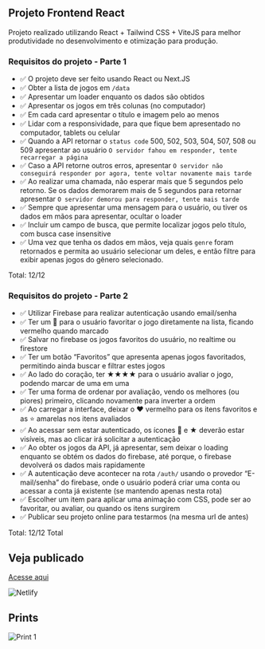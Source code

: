 ## Projeto Frontend React

Projeto realizado utilizando React + Tailwind CSS + ViteJS para melhor produtividade no desenvolvimento
e otimização para produção.

### Requisitos do projeto - Parte 1

- ✅ O projeto deve ser feito usando React ou Next.JS
- ✅ Obter a lista de jogos em `/data`
- ✅ Apresentar um loader enquanto os dados são obtidos
- ✅ Apresentar os jogos em três colunas (no computador)
- ✅ Em cada card apresentar o título e imagem pelo ao menos
- ✅ Lidar com a responsividade, para que fique bem apresentado no computador, tablets ou celular
- ✅ Quando a API retornar o `status code` 500, 502, 503, 504, 507, 508 ou 509 apresentar ao usuário `O servidor fahou em responder, tente recarregar a página`
- ✅ Caso a API retorne outros erros, apresentar `O servidor não conseguirá responder por agora, tente voltar novamente mais tarde`
- ✅ Ao realizar uma chamada, não esperar mais que 5 segundos pelo retorno. Se os dados demorarem mais de 5 segundos para retornar apresentar `O servidor demorou para responder, tente mais tarde`
- ✅ Sempre que apresentar uma mensagem para o usuário, ou tiver os dados em mãos para apresentar, ocultar o loader
- ✅ Incluir um campo de busca, que permite localizar jogos pelo título, com busca case insensitive
- ✅ Uma vez que tenha os dados em mãos, veja quais `genre` foram retornados e permita ao usuário selecionar um deles, e então filtre para exibir apenas jogos do gênero selecionado.

Total: 12/12

### Requisitos do projeto - Parte 2

- ✅ Utilizar Firebase para realizar autenticação usando email/senha
- ✅ Ter um 🖤 para o usuário favoritar o jogo diretamente na lista, ficando vermelho quando marcado
- ✅ Salvar no firebase os jogos favoritos do usuário, no realtime ou firestore
- ✅ Ter um botão “Favoritos” que apresenta apenas jogos favoritados, permitindo ainda buscar e filtrar estes jogos
- ✅ Ao lado do coração, ter ★★★★ para o usuário avaliar o jogo, podendo marcar de uma em uma
- ✅ Ter uma forma de ordenar por avaliação, vendo os melhores (ou piores) primeiro, clicando novamente para inverter a ordem
- ✅ Ao carregar a interface, deixar o ❤️ vermelho para os itens favoritos e as ⭐️ amarelas nos itens avaliados
- ✅ Ao acessar sem estar autenticado, os ícones 🩶 e ★ deverão estar visíveis, mas ao clicar irá solicitar a autenticação
- ✅ Ao obter os jogos da API, já apresentar, sem deixar o loading enquanto se obtém os dados do firebase, até porque, o firebase devolverá os dados mais rapidamente
- ✅ A autenticação deve acontecer na rota `/auth/` usando o provedor “E-mail/senha” do firebase, onde o usuário poderá criar uma conta ou acessar a conta já existente (se mantendo apenas nesta rota)
- ✅ Escolher um item para aplicar uma animação com CSS, pode ser ao favoritar, ou avaliar, ou quando os itens surgirem
- ✅ Publicar seu projeto online para testarmos (na mesma url de antes)

Total: 12/12
Total

## Veja publicado

[Acesse aqui](https://infogames-rafaeltury.netlify.app/)

![Netlify](https://img.shields.io/netlify/7f764a64-f20d-4c01-9482-038be480536d)

## Prints

![Print 1](https://i.imgur.com/MLq0E3d.png)
